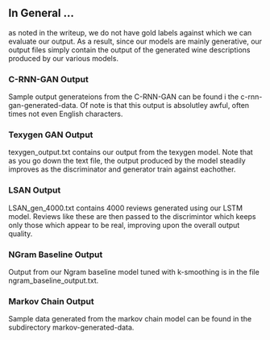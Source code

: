 ## In General ...
as noted in the writeup, we do not have gold labels against which we can evaluate our output. As a result, since our models are mainly generative, our output files simply contain the output of the generated wine descriptions produced by our various models.

### C-RNN-GAN Output
Sample output generateions from the C-RNN-GAN can be found i the c-rnn-gan-generated-data. Of note is that this output is absolutley awful, often times not even English characters.

### Texygen GAN Output
texygen_output.txt contains our output from the texygen model. Note that as you go down the text file, the output produced by the model steadily improves as the discriminator and generator train against eachother.

### LSAN Output
LSAN_gen_4000.txt contains 4000 reviews generated using our LSTM model. Reviews like these are then passed to the discrimintor which keeps only those which appear to be real, improving upon the overall output quality.

### NGram Baseline Output
Output from our Ngram baseline model tuned with k-smoothing is in the file ngram_baseline_output.txt.

### Markov Chain Output
Sample data generated from the markov chain model can be found in the subdirectory markov-generated-data.


